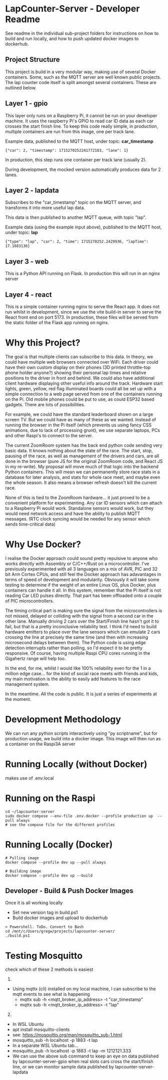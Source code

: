 # LapCounter-Server - Developer Readme

See readme in the individual sub-project folders for instructions on how to build and run locally, and how to push updated docker images to dockerhub.


## Project Structure

This project is build in a very modular way, making use of several Docker containers. Some, such as the MQTT server are well known public projects.
The lap counter code itself is split amongst several containers. These are outlined below.


## Layer 1 - gpio


This layer only runs on a Raspberry Pi, it cannot be run on your developer machine. It uses the raspberry Pi's GPIO to read car ID data as each car crosses the start finish line.
To keep this code really simple, in production, multiple containers are run from this image, one per track lane. 

Example data, published to the MQTT host, under topic: **car_timestamp**

```{"car": 2, "timestamp": 1715270252241772183, "lane": 1}```

In production, this step runs one container per track lane (usually 2).

During development, the mocked version automatically produces data for 2 lanes.



## Layer 2 - lapdata

Subscribes to the "car_timestamp" topic on the MQTT server, and transforms it into more useful lap data. 

This data is then published to another MQTT queue, with topic "lap".

Example data (using the example input above), published to the MQTT host, under topic: **lap**


```{"type": "lap", "car": 2, "time": 1715270252.2429936, "lapTime": 17.1683136}```


## Layer 3 - web

This is a Python API running on Flask.
In production this will run in an nginx server


## Layer 4 - react

This is a simple container running nginx to serve the React app.
It does not run whilst in development, since we use the vite build-in server to serve the React front end on port 5173.
In production, these files will be served from the static folder of the Flask app running on nginx.






# Why this Project?

The goal is that multiple clients can subscribe to this data. In theory, we could have multiple web browsers connected over WiFi. Each driver could have their own custom display on their phones (3D printed throttle-top phone holder anyone?) showing their personal lap times and relative positions to the driver in front and behind. We could also have additional client hardware displaying other useful info around the track. Hardware start lights, green, yellow, red flag illuminated boards could all be set up with a simple connection to a web page served from one of the containers running on the Pi. Old mobile phones could be put to use, as could ESP32 based gadgets. There are lots of possibilities.

For example, we could have the standard leaderboard shown on a large screen TV. But we could have as many of these as we wanted. Instead of running the browser in the Pi itself (which prevents us using fancy CSS animations, due to lack of processing grunt), we use separate laptops, PCs and other Raspi's to connect to the server. 

The current ZoomRoom system has the back end python code sending very basic data. It knows nothing about the state of the race. The start, stop, pausing of the race, as well as management of the drivers and cars, are all done in the browser (pure JS for the original ZoomRoom code, and React JS in my re-write). My proposal will move much of that logic into the backend Python containers. This will mean we can permanently store race stats in a database for later analysis, and stats for whole race meet, and maybe even the whole season. It also means a browser refresh doesn't kill the current race.

None of this is tied to the ZoomRoom hardware... it just proved to be a convenient platform for experimenting. Any car ID sensors which can attach to a Raspberry Pi would work. Standalone sensors would work, but they would need network access and have the ability to publish MQTT messages. (RTC clock syncing would be needed for any sensor which sends time-critical data)


# Why Use Docker?

I realise the Docker approach could sound pretty repulsive to anyone who works directly with Assembly or C/C++/Rust on a microcontroller. I've previously experimented with all 3 languages on a mix of AVR, PIC and 32 bit Arm Cortex CPUs, and still feel the Docker approach has adavantages in terms of speed of development and modularity. Obviously it will take some testing to determine if the weight of an entire Linux OS, plus Docker, plus containers can handle it all. In this system, remember that the Pi itself is not reading Car LED pulses directly. That part has been offloaded onto a couple of PIC microcontrollers.

The timing critical part is making sure the signal from the microcontrollers is not missed, delayed or colliding with the signal from a second car in the other lane. Manually driving 2 cars over the Start/Finish line hasn't got it to fail, but that is a pretty inconclusive reliability test. I think I'd need to build hardware emitters to place over the lane sensors which can emulate 2 cars crossing the line at precisely the same time (and then with increasing microsecond delays between them). The Python code is using edge detection interrupts rather than polling, so I'd expect it to be pretty responsive. Of course, having multiple Raspi CPU cores running in the Gigahertz range will help too.

In the end, for me, whilst I would like 100% reliability even for the 1 in a million edge case... for the kind of social race meets with friends and kids, my main motivation is the ability to easily add features to the race management system. 

In the meantime. All the code is public. It is just a series of experiments at the moment. 



# Development Methodology

We can run any python scripts interactively using "py scriptname", but for production usage, we build into a docker image. This image will then run as a container on the Raspi3A server


# Running Locally (without Docker)

makes use of .env.local


# Running on the Raspi

```
cd ~/lapcounter-server
sudo docker compose --env-file .env.docker --profile production up  --pull always
# see the compose file for the different profiles
```

# Running Locally (Docker)

```
# Pulling image
docker compose --profile dev up --pull always

# Building image
docker compose --profile dev up --build
```




## Developer - Build & Push Docker Images

Once it is all working locally

* Set new version tag in build.ps1
* Build docker images and upload to dockerhub

```
> Powershell. ToDo. Convert to Bash
cd /mnt/c/Users/gregw/projects/lapcounter-server/
./build.ps1
```




# Testing Mosquitto

check which of these 2 methods is easiest

1.

* Using mqttx (cli) installed on my local machine, I can subscribe to the mqtt events to see what is happening
    * mqttx sub -h <mqtt_broker_ip_address> -t "car_timestamp"
    * mqttx sub -h <mqtt_broker_ip_address> -t "lap"


2.

* In WSL Ubuntu
* apt install mosquitto-clients
* see: https://mosquitto.org/man/mosquitto_sub-1.html
* mosquitto_sub -h localhost -p 1883 -t lap
* In a separate WSL Ubuntu tab...
* mosquitto_pub -h localhost -p 1883 -t lap -m 1212121.333
* We can use the above sub command to keep an eye on data published by lapcounter-server-gpio when real slots cars cross the start/finish line, or we can monitor sample data published by lapcounter-server-lapdata
